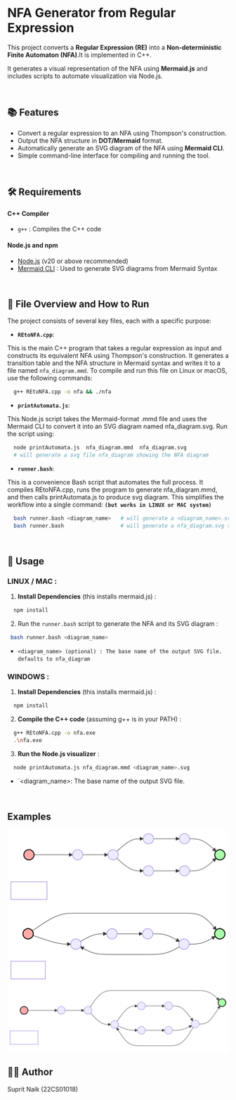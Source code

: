 # NFA Generator from Regular Expression

This project converts a **Regular Expression (RE)** into a **Non-deterministic Finite Automaton (NFA)**.It is implemented in C++.

It generates a visual representation of the NFA using **Mermaid.js** and includes scripts to automate visualization via Node.js.

<br>


## 📚 Features

- Convert a regular expression to an NFA using Thompson's construction.
- Output the NFA structure in **DOT/Mermaid** format.
- Automatically generate an SVG diagram of the NFA using **Mermaid CLI**.
- Simple command-line interface for compiling and running the tool.

<br>

## 🛠️ Requirements

#### C++ Compiler
- `g++` : Compiles the C++ code 

#### Node.js and npm
- [Node.js](https://nodejs.org/) (v20 or above recommended)
- [Mermaid CLI](https://github.com/mermaid-js/mermaid-cli) :  Used to generate SVG diagrams from Mermaid Syntax


<br>


## 📄 File Overview and How to Run

The project consists of several key files, each with a specific purpose:

- **`REtoNFA.cpp`**: 

This is the main C++ program that takes a regular expression as input and constructs its equivalent NFA using Thompson's construction. It generates a transition table and the NFA structure in Mermaid syntax and writes it to a file named `nfa_diagram.mmd`. To compile and run this file on Linux or macOS, use the following commands:

```bash
  g++ REtoNFA.cpp -o nfa && ./nfa
```

- **`printAutomata.js`**: 

This Node.js script takes the Mermaid-format .mmd file and uses the Mermaid CLI to convert it into an SVG diagram named nfa_diagram.svg. Run the script using:

```bash
  node printAutomata.js  nfa_diagram.mmd  nfa_diagram.svg 
  # will generate a svg file nfa_diagram showing the NFA diagram
```

- **`runner.bash`**: 

This is a convenience Bash script that automates the full process. 
It compiles REtoNFA.cpp, runs the program to generate nfa_diagram.mmd, and then calls printAutomata.js to produce svg diagram. This simplifies the workflow into a single command: **`(but works in LINUX or MAC system)`**

```bash
  bash runner.bash <diagram_name>   # will generate a <diagram_name>.svg showing the NFA diagram
  bash runner.bash                  # will generate a nfa_diagram.svg showing the NFA diagram
```

<br>

## 🚀 Usage

### LINUX / MAC :
1. **Install Dependencies** (this installs mermaid.js) : 
```bash
  npm install
```
2. Run the `runner.bash` script to generate the NFA and its SVG diagram : 
```bash
 bash runner.bash <diagram_name>
```
- `<diagram_name> (optional) : The base name of the output SVG file. defaults to nfa_diagram`

### WINDOWS : 
1. **Install Dependencies** (this installs mermaid.js) : 
```bash
  npm install
```
2. **Compile the C++ code** (assuming g++ is in your PATH) :
```bash
  g++ REtoNFA.cpp -o nfa.exe
  .\nfa.exe
```
3. **Run the Node.js visualizer** : 
```bash
  node printAutomata.js nfa_diagram.mmd <diagram_name>.svg
```
- `<diagram_name>: The base name of the output SVG file.

<br>

## Examples
![](example0.svg)
![](example1.svg)
![](example2.svg)

## 🙋‍♂️ Author
Suprit Naik (22CS01018)
